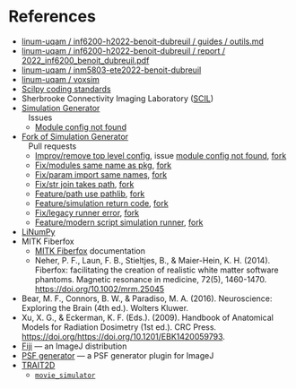 # References

- [linum-uqam / inf6200-h2022-benoit-dubreuil / guides / outils.md](https://github.com/linum-uqam/inf6200-h2022-benoit-dubreuil/blob/main/guides/outils.md)
- [linum-uqam / inf6200-h2022-benoit-dubreuil / report / 2022_inf6200_benoit_dubreuil.pdf](https://github.com/linum-uqam/inf6200-h2022-benoit-dubreuil/blob/main/report/2022_inf6200_benoit_dubreuil.pdf)
- [linum-uqam / inm5803-ete2022-benoit-dubreuil](https://github.com/linum-uqam/inm5803-ete2022-benoit-dubreuil)
- [linum-uqam / voxsim](https://github.com/linum-uqam/voxsim)
- [Scilpy coding standards](https://scil-documentation.readthedocs.io/en/latest/coding/scilpy.html)
- Sherbrooke Connectivity Imaging Laboratory ([SCIL](https://scil.dinf.usherbrooke.ca/))
- [Simulation Generator](https://github.com/AlexVCaron/voxsim)  
  &nbsp;&nbsp; Issues
    - [Module config not found](https://github.com/AlexVCaron/voxsim/issues/5)
- [Fork of Simulation Generator](https://github.com/benoit-dubreuil/voxsim)  
  &nbsp;&nbsp; Pull requests
    - [Improv/remove top level config](https://github.com/AlexVCaron/voxsim/pull/6),
      issue [module config not found](https://github.com/AlexVCaron/voxsim/issues/5),
      [fork](https://github.com/benoit-dubreuil/voxsim/pull/1)
    - [Fix/modules same name as pkg](https://github.com/AlexVCaron/voxsim/pull/7),
      [fork](https://github.com/benoit-dubreuil/voxsim/pull/2)
    - [Fix/param import same names](https://github.com/AlexVCaron/voxsim/pull/8),
      [fork](https://github.com/benoit-dubreuil/voxsim/pull/3)
    - [Fix/str join takes path](https://github.com/AlexVCaron/voxsim/pull/9),
      [fork](https://github.com/benoit-dubreuil/voxsim/pull/4)
    - [Feature/path use pathlib](https://github.com/AlexVCaron/voxsim/pull/10),
      [fork](https://github.com/benoit-dubreuil/voxsim/pull/6)
    - [Feature/simulation return code](https://github.com/AlexVCaron/voxsim/pull/11),
      [fork](https://github.com/benoit-dubreuil/voxsim/pull/7)
    - [Fix/legacy runner error](https://github.com/AlexVCaron/voxsim/pull/12),
      [fork](https://github.com/benoit-dubreuil/voxsim/pull/8)
    - [Feature/modern script simulation runner](https://github.com/AlexVCaron/voxsim/pull/13),
      [fork](https://github.com/benoit-dubreuil/voxsim/pull/9)
- [LiNumPy](https://github.com/linum-uqam/linumpy)
- MITK Fiberfox
    - [MITK Fiberfox](https://docs.mitk.org/2018.04/org_mitk_views_fiberfoxview.html) documentation
    - Neher, P. F., Laun, F. B., Stieltjes, B., & Maier-Hein, K. H. (2014). Fiberfox: facilitating the creation of
      realistic white matter software phantoms. Magnetic resonance in medicine, 72(5),
      1460-1470. https://doi.org/10.1002/mrm.25045
- Bear, M. F., Connors, B. W., & Paradiso, M. A. (2016). Neuroscience: Exploring the Brain (4th ed.). Wolters Kluwer.
- Xu, X. G., & Eckerman, K. F. (Eds.). (2009). Handbook of Anatomical Models for Radiation Dosimetry (1st ed.). CRC
  Press. https://doi.org/https://doi.org/10.1201/EBK1420059793.
- [Fiji](https://fiji.sc/) — an ImageJ distribution
- [PSF generator](http://bigwww.epfl.ch/algorithms/psfgenerator/) — a PSF generator plugin for ImageJ
- [TRAIT2D](https://github.com/Eggeling-Lab-Microscope-Software/TRAIT2D)
    - [`movie_simulator`](https://github.com/Eggeling-Lab-Microscope-Software/TRAIT2D/blob/c0e78a61f58bd12f5e2b63e99dbc5a130ef740bb/trait2d/simulators.py#L412)
